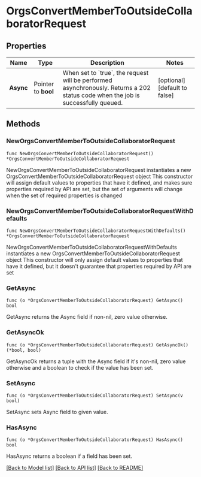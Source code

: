 # OrgsConvertMemberToOutsideCollaboratorRequest

## Properties

Name | Type | Description | Notes
------------ | ------------- | ------------- | -------------
**Async** | Pointer to **bool** | When set to &#x60;true&#x60;, the request will be performed asynchronously. Returns a 202 status code when the job is successfully queued. | [optional] [default to false]

## Methods

### NewOrgsConvertMemberToOutsideCollaboratorRequest

`func NewOrgsConvertMemberToOutsideCollaboratorRequest() *OrgsConvertMemberToOutsideCollaboratorRequest`

NewOrgsConvertMemberToOutsideCollaboratorRequest instantiates a new OrgsConvertMemberToOutsideCollaboratorRequest object
This constructor will assign default values to properties that have it defined,
and makes sure properties required by API are set, but the set of arguments
will change when the set of required properties is changed

### NewOrgsConvertMemberToOutsideCollaboratorRequestWithDefaults

`func NewOrgsConvertMemberToOutsideCollaboratorRequestWithDefaults() *OrgsConvertMemberToOutsideCollaboratorRequest`

NewOrgsConvertMemberToOutsideCollaboratorRequestWithDefaults instantiates a new OrgsConvertMemberToOutsideCollaboratorRequest object
This constructor will only assign default values to properties that have it defined,
but it doesn't guarantee that properties required by API are set

### GetAsync

`func (o *OrgsConvertMemberToOutsideCollaboratorRequest) GetAsync() bool`

GetAsync returns the Async field if non-nil, zero value otherwise.

### GetAsyncOk

`func (o *OrgsConvertMemberToOutsideCollaboratorRequest) GetAsyncOk() (*bool, bool)`

GetAsyncOk returns a tuple with the Async field if it's non-nil, zero value otherwise
and a boolean to check if the value has been set.

### SetAsync

`func (o *OrgsConvertMemberToOutsideCollaboratorRequest) SetAsync(v bool)`

SetAsync sets Async field to given value.

### HasAsync

`func (o *OrgsConvertMemberToOutsideCollaboratorRequest) HasAsync() bool`

HasAsync returns a boolean if a field has been set.


[[Back to Model list]](../README.md#documentation-for-models) [[Back to API list]](../README.md#documentation-for-api-endpoints) [[Back to README]](../README.md)


